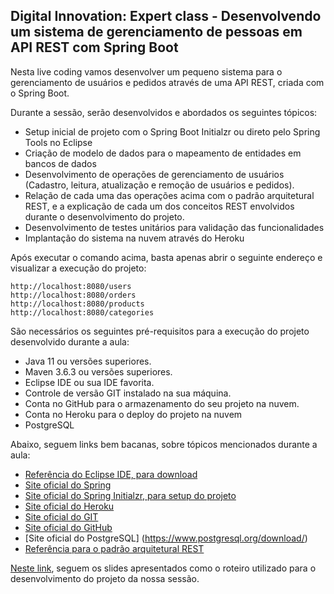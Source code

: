 <h2>Digital Innovation: Expert class - Desenvolvendo um sistema de gerenciamento de pessoas em API REST com Spring Boot</h2>

Nesta live coding vamos desenvolver um pequeno sistema para o gerenciamento de usuários e pedidos através de uma API REST, criada com o Spring Boot.

Durante a sessão, serão desenvolvidos e abordados os seguintes tópicos:

* Setup inicial de projeto com o Spring Boot Initialzr ou direto pelo Spring Tools no Eclipse
* Criação de modelo de dados para o mapeamento de entidades em bancos de dados
* Desenvolvimento de operações de gerenciamento de usuários (Cadastro, leitura, atualização e remoção de usuários e pedidos).
* Relação de cada uma das operações acima com o padrão arquitetural REST, e a explicação de cada um dos conceitos REST envolvidos durante o desenvolvimento do projeto.
* Desenvolvimento de testes unitários para validação das funcionalidades
* Implantação do sistema na nuvem através do Heroku

Após executar o comando acima, basta apenas abrir o seguinte endereço e visualizar a execução do projeto:

```
http://localhost:8080/users
http://localhost:8080/orders
http://localhost:8080/products
http://localhost:8080/categories

```


São necessários os seguintes pré-requisitos para a execução do projeto desenvolvido durante a aula:

* Java 11 ou versões superiores.
* Maven 3.6.3 ou versões superiores.
* Eclipse IDE ou sua IDE favorita.
* Controle de versão GIT instalado na sua máquina.
* Conta no GitHub para o armazenamento do seu projeto na nuvem.
* Conta no Heroku para o deploy do projeto na nuvem
* PostgreSQL

Abaixo, seguem links bem bacanas, sobre tópicos mencionados durante a aula:

* [Referência do Eclipse IDE, para download](https://www.eclipse.org/downloads/)
* [Site oficial do Spring](https://spring.io/)
* [Site oficial do Spring Initialzr, para setup do projeto](https://start.spring.io/)
* [Site oficial do Heroku](https://www.heroku.com/)
* [Site oficial do GIT](https://git-scm.com/)
* [Site oficial do GitHub](http://github.com/)
* [Site oficial do PostgreSQL] (https://www.postgresql.org/download/)
* [Referência para o padrão arquitetural REST](https://restfulapi.net/)

[Neste link](https://drive.google.com/drive/folders/1an_-MElkkl7SpaOPPsq37xwQa0SY5E-a), seguem os slides apresentados como o roteiro utilizado para o desenvolvimento do projeto da nossa sessão.